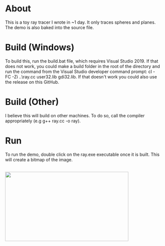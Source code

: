 # About
This is a toy ray tracer I wrote in ~1 day. It only traces spheres and planes. The demo is also baked into the source file.
# Build (Windows)
To build this, run the build.bat file, which requires Visual Studio 2019. If that does not work, you could make a build folder in the root of the directory and run the command from the Visual Studio developer command prompt:
cl -FC -Zi ..\ray.cc  user32.lib gdi32.lib. If that doesn't work you could also use the release on this GitHub.

# Build (Other)
I believe this will build on other machines. To do so, call the compiler appropriately (e.g g++ ray.cc -o ray). 
# Run
To run the demo, double click on the ray.exe executable once it is built. This will create a bitmap of the image.

<br>
<img src=sample/test.bmp width="400" height="225" />
